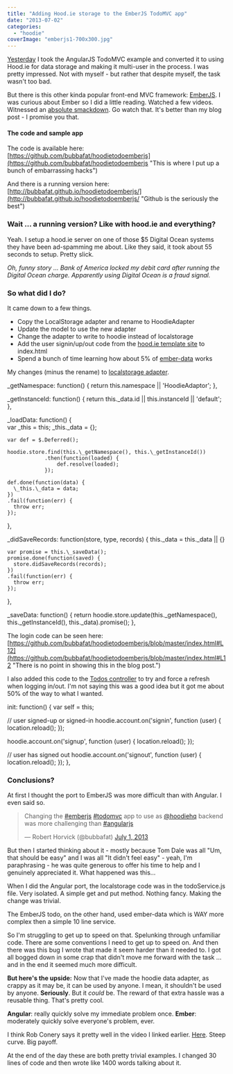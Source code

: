 ```yaml
---
title: "Adding Hood.ie storage to the EmberJS TodoMVC app"
date: "2013-07-02"
categories: 
  - "hoodie"
coverImage: "emberjs1-700x300.jpg"
---
```


[Yesterday](http://www.roberthorvick.com/2013/06/30/todomvc-angularjs-hood-ie-60-minutes-to-awesome/ "TodoMVC (AngularJS) + Hood.ie = 60 minutes to awesome") I took the AngularJS TodoMVC example and converted it to using Hood.ie for data storage and making it multi-user in the process. I was pretty impressed. Not with myself - but rather that despite myself, the task wasn't too bad.

But there is this other kinda popular front-end MVC framework: [EmberJS](http://emberjs.com/ "This is where EmberJS comes from"). I was curious about Ember so I did a little reading. Watched a few videos. Witnessed an [absolute smackdown](http://vimeo.com/68215606 "Set aside an hour to watch this. "). Go watch that. It's better than my blog post - I promise you that.

#### The code and sample app

The code is available here: [https://github.com/bubbafat/hoodietodoemberjs](https://github.com/bubbafat/hoodietodoemberjs "This is where I put up a bunch of embarrassing hacks")

And there is a running version here: [http://bubbafat.github.io/hoodietodoemberjs/](http://bubbafat.github.io/hoodietodoemberjs/ "Github is the seriously the best")

### Wait ... a running version? Like with hood.ie and everything?

Yeah. I setup a hood.ie server on one of those $5 Digital Ocean systems they have been ad-spamming me about. Like they said, it took about 55 seconds to setup. Pretty slick.

_Oh, funny story ... Bank of America locked my debit card after running the Digital Ocean charge. Apparently using Digital Ocean is a fraud signal._

### So what did I do?

It came down to a few things.

- Copy the LocalStorage adapter and rename to HoodieAdapter
- Update the model to use the new adapter
- Change the adapter to write to hoodie instead of localstorage
- Add the user signin/up/out code from the [hood.ie template site](http://192.241.199.15:6001/ "I put a hood.ie template site up too") to index.html
- Spend a bunch of time learning how about 5% of [ember-data](https://github.com/emberjs/data "Caution: Contents may have shifted during shipping.") works

My changes (minus the rename) to [localstorage adapter](https://github.com/rpflorence/ember-localstorage-adapter "Read this code.  It is better.").

  \_getNamespace: function() {
    return this.namespace || 'HoodieAdaptor';
  },
  
  \_getInstanceId: function() {
  return this.\_data.id || this.instanceId || 'default';
  },

  \_loadData: function() {  
    var \_this = this;
    \_this.\_data = {};
  
    var def = $.Deferred();
  
    hoodie.store.find(this.\_getNamespace(), this.\_getInstanceId())
                .then(function(loaded) {
                    def.resolve(loaded);
                });
        
    def.done(function(data) { 
      \_this.\_data = data;
    })
    .fail(function(err) { 
      throw err; 
    });
  },

  \_didSaveRecords: function(store, type, records) {
    this.\_data = this.\_data || {}
  
    var promise = this.\_saveData();
    promise.done(function(saved) {
      store.didSaveRecords(records);
    })
	.fail(function(err) {
	  throw err;
	});
  },

  \_saveData: function() {
    return hoodie.store.update(this.\_getNamespace(), this.\_getInstanceId(), this.\_data).promise();
  },

The login code can be seen here: [https://github.com/bubbafat/hoodietodoemberjs/blob/master/index.html#L12](https://github.com/bubbafat/hoodietodoemberjs/blob/master/index.html#L12 "There is no point in showing this in the blog post.")

I also added this code to the [Todos controller](https://github.com/bubbafat/hoodietodoemberjs/blob/master/js/controllers/todos_controller.js#L60 "This was not really a good idea.") to try and force a refresh when logging in/out. I'm not saying this was a good idea but it got me about 50% of the way to what I wanted.

init: function() {
  var self = this;

  // user signed-up or signed-in
  hoodie.account.on('signin', function (user) {
    location.reload();
  });

  hoodie.account.on('signup', function (user) {
    location.reload();
  });

  // user has signed out
  hoodie.account.on('signout', function (user) {
    location.reload();
  });
},

### Conclusions?

At first I thought the port to EmberJS was more difficult than with Angular. I even said so.

<blockquote class="twitter-tweet"><p>Changing the <a href="https://twitter.com/search?q=%23emberjs&amp;src=hash">#emberjs</a> <a href="https://twitter.com/search?q=%23todomvc&amp;src=hash">#todomvc</a> app to use as <a href="https://twitter.com/hoodiehq">@hoodiehq</a> backend was more challenging than <a href="https://twitter.com/search?q=%23angularjs&amp;src=hash">#angularjs</a></p>— Robert Horvick (@bubbafat) <a href="https://twitter.com/bubbafat/statuses/351789098563940353">July 1, 2013</a></blockquote>
<script async src="//platform.twitter.com/widgets.js" charset="utf-8"></script>

But then I started thinking about it - mostly because Tom Dale was all "Um, that should be easy" and I was all "It didn't feel easy" - yeah, I'm paraphrasing - he was quite generous to offer his time to help and I genuinely appreciated it. What happened was this...

When I did the Angular port, the localstorage code was in the todoService.js file. Very isolated. A simple get and put method. Nothing fancy. Making the change was trivial.

The EmberJS todo, on the other hand, used ember-data which is WAY more complex then a simple 10 line service.

So I'm struggling to get up to speed on that. Spelunking through unfamiliar code. There are some conventions I need to get up to speed on. And then there was this bug I wrote that made it seem harder than it needed to. I got all bogged down in some crap that didn't move me forward with the task ... and in the end it seemed much more difficult.

**But here's the upside:** Now that I've made the hoodie data adapter, as crappy as it may be, it can be used by anyone. I mean, it shouldn't be used by anyone. **Seriously**. But it _could_ be. The reward of that extra hassle was a reusable thing. That's pretty cool.

**Angular**: really quickly solve my immediate problem once. **Ember**: moderately quickly solve everyone's problem, ever.

I think Rob Conery says it pretty well in the video I linked earlier. [Here](http://vimeo.com/68215606#t=3303 "His soul has been crushed here."). Steep curve. Big payoff.

At the end of the day these are both pretty trivial examples. I changed 30 lines of code and then wrote like 1400 words talking about it.
